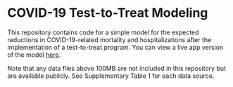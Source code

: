# COVID-19 Test-to-Treat Modeling

This repository contains code for a simple model for the expected reductions in COVID-19-related mortality and hospitalizations after the implementation of a test-to-treat program. You can view a live app version of the model [here](https://cea-radiologyapp.shinyapps.io/covid_therapy_project/).

Note that any data files above 100MB are not included in this repository but are available publicly. See Supplementary Table 1 for each data source.
